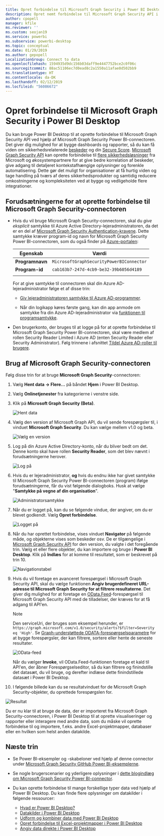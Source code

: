 ```yaml
---
title: Opret forbindelse til Microsoft Graph Security i Power BI Desktop
description: Opret nemt forbindelse til Microsoft Graph Security API i Power BI Desktop
author: cpopell
manager: kfile
ms.reviewer: ''
ms.custom: seojan19
ms.service: powerbi
ms.subservice: powerbi-desktop
ms.topic: conceptual
ms.date: 01/29/2019
ms.author: gepopell
LocalizationGroup: Connect to data
ms.openlocfilehash: 1594935d9dc156b03daff9e4447752bce2c0f06c
ms.sourcegitcommit: 88ac51106ec7d0ead8c2a1550a11afae0d502bb9
ms.translationtype: HT
ms.contentlocale: da-DK
ms.lasthandoff: 02/12/2019
ms.locfileid: "56086672"
---
```

# <a name="connect-to-microsoft-graph-security-in-power-bi-desktop"></a>Opret forbindelse til Microsoft Graph Security i Power BI Desktop

Du kan bruge Power BI Desktop til at oprette forbindelse til Microsoft Graph Security API ved hjælp af Microsoft Graph Security Power BI-connectoren. Det giver dig mulighed for at bygge dashboards og rapporter, så du kan få viden om sikkerhedsrelaterede [beskeder](https://docs.microsoft.com/graph/api/resources/alert?view=graph-rest-1.0) og din [Secure Score](https://docs.microsoft.com/graph/api/resources/securescores?view=graph-rest-beta). [Microsoft Graph Security API](https://aka.ms/graphsecuritydocs) kan oprette forbindelse til [flere sikkerhedsløsninger](https://aka.ms/graphsecurityalerts) fra Microsoft og økosystempartnere for at give bedre korrelation af beskeder, give adgang til detaljeret kontekstafhængige oplysninger og forenkle automatisering. Dette gør det muligt for organisationer at få hurtig viden og tage handling på tværs af deres sikkerhedsprodukter og samtidig reducere omkostningerne og kompleksiteten ved at bygge og vedligeholde flere integrationer.

## <a name="prerequisites-to-connect-with-the-microsoft-graph-security-connector"></a>Forudsætningerne for at oprette forbindelse til Microsoft Graph Security-connectoren

* Hvis du vil bruge Microsoft Graph Security-connectoren, skal du *give eksplicit* samtykke til Azure Active Directory-lejeradministratoren, da det er en del af [Microsoft Graph Security Authentication-kravene](https://aka.ms/graphsecurityauth). Dette samtykke kræver program-id og navn for Microsoft Graph Security Power BI-connectoren, som du også finder på [Azure-portalen](https://portal.azure.com):

   | Egenskab | Værdi |
   |----------|-------|
   | **Programnavn** | `MicrosoftGraphSecurityPowerBIConnector` |
   | **Program-id** | `cab163b7-247d-4cb9-be32-39b6056d4189` |
   |||

   For at give samtykke til connectoren skal din Azure AD-lejeradministrator følge et af disse trin:

   * [Giv lejeradministratoren samtykke til Azure AD-programmer](https://docs.microsoft.com/azure/active-directory/develop/v2-permissions-and-consent).

   * Når din logikapp køres første gang, kan din app anmode om samtykke fra din Azure AD-lejeradministrator via [funktionen til programsamtykke](https://docs.microsoft.com/azure/active-directory/develop/application-consent-experience).
   
* Den brugerkonto, der bruges til at logge på for at oprette forbindelse til Microsoft Graph Security Power BI-connectoren, skal være medlem af rollen Security Reader Limited i Azure AD (enten Security Reader eller Security Administrator). Følg trinnene i afsnittet [Tildel Azure AD-roller til brugere](https://docs.microsoft.com/graph/security-authorization#assign-azure-ad-roles-to-users). 

## <a name="using-the-microsoft-graph-security-connector"></a>Brug af Microsoft Graph Security-connectoren

Følg disse trin for at bruge **Microsoft Graph Security**-connectoren:

1. Vælg **Hent data -> Flere…** på båndet **Hjem** i Power BI Desktop.
2. Vælg **Onlinetjenester** fra kategorierne i venstre side.
3. Klik på **Microsoft Graph Security (Beta)**.

    ![Hent data](media/desktop-connect-graph-security/GetData.PNG)
    
4. Vælg den version af Microsoft Graph API, du vil sende forespørgsler til, i vinduet **Microsoft Graph Security**. Du kan vælge mellem v1.0 og beta.

    ![Vælg en version](media/desktop-connect-graph-security/selectVersion.PNG)
    
5. Log på din Azure Active Directory-konto, når du bliver bedt om det. Denne konto skal have rollen **Security Reader**, som det blev nævnt i forudsætningerne herover.

    ![Log på](media/desktop-connect-graph-security/SignIn.PNG)
    
6. Hvis du er lejeradministrator, **og** hvis du endnu ikke har givet samtykke til Microsoft Graph Security Power BI-connectoren (program) ifølge forudsætningerne, får du vist følgende dialogboks. Husk at vælge "**Samtykke på vegne af din organisation**".

    ![Administratorsamtykke](media/desktop-connect-graph-security/AdminConsent.PNG)
    
7. Når du er logget på, kan du se følgende vindue, der angiver, om du er blevet godkendt. Vælg **Opret forbindelse**.

    ![Logget på](media/desktop-connect-graph-security/SignedIn.PNG)
    
8. Når du har oprettet forbindelse, vises vinduet **Navigator** på følgende måde, og objekterne vises som beskeder osv. De er tilgængelige i [Microsoft Graph Security API](https://aka.ms/graphsecuritydocs) for den version, du valgte i det foregående trin. Vælg et eller flere objekter, du kan importere og bruge i **Power BI Desktop**. Klik på **Indlæs** for at komme til resultatet, som er beskrevet på trin 10.

   ![Navigationstabel](media/desktop-connect-graph-security/NavTable.PNG)
    
9. Hvis du vil foretage en avanceret forespørgsel i Microsoft Graph Security API, skal du vælge funktionen **Angiv brugerdefineret URL-adresse til Microsoft Graph Security for at filtrere resultaterne**. Det giver dig mulighed for at foretage en [OData.Feed](https://docs.microsoft.com/power-bi/desktop-connect-odata)-forespørgsel til Microsoft Graph Security API med de tilladelser, der kræves for at få adgang til API'en.

   > [!NOTE]
   > Den serviceUri, der bruges som eksempel herunder, er `https://graph.microsoft.com/v1.0/security/alerts?$filter=Severity eq 'High'`. Se [Graph-understøttede ODATA-forespørgselsparametre](https://docs.microsoft.com/graph/query-parameters) for at bygge forespørgsler, der kan filtrere, sortere eller hente de seneste resultater.

   ![OData-feed](media/desktop-connect-graph-security/ODataFeed.PNG)
    
   Når du vælger **Invoke**, vil OData.Feed-funktionen foretage et kald til API'en, der åbner Forespørgselseditor, så du kan filtrere og finindstille det datasæt, du vil bruge, og derefter indlæse dette finindstillede datasæt i Power BI Desktop.

10. I følgende billede kan du se resultatvinduet for de Microsoft Graph Security-objekter, du oprettede forespørgslen for.

   ![Resultat](media/desktop-connect-graph-security/Result.PNG)
    

Du er nu klar til at bruge de data, der er importeret fra Microsoft Graph Security-connectoren, i Power BI Desktop til at oprette visualiseringer og rapporter eller interagere med andre data, som du måske vil oprette forbindelse til og importere, f.eks. andre Excel-projektmapper, databaser eller en hvilken som helst anden datakilde.

## <a name="next-steps"></a>Næste trin
* Se Power BI-eksempler og -skabeloner ved hjælp af denne connector under [Microsoft Graph Security GitHub Power BI-eksemplerne](https://aka.ms/graphsecuritypowerbiconnectorsamples).

* Se nogle brugerscenarier og yderligere oplysninger i [dette blogindlæg om Microsoft Graph Security Power BI-connector](https://aka.ms/graphsecuritypowerbiconnectorblogpost).

* Du kan oprette forbindelse til mange forskellige typer data ved hjælp af Power BI Desktop. Du kan finde flere oplysninger om datakilder i følgende ressourcer:

    * [Hvad er Power BI Desktop?](desktop-what-is-desktop.md)
    * [Datakilder i Power BI Desktop](desktop-data-sources.md)
    * [Udform og kombiner data med Power BI Desktop](desktop-shape-and-combine-data.md)
    * [Opret forbindelse til Excel-projektmapper i Power BI Desktop](desktop-connect-excel.md)
    * [Angiv data direkte i Power BI Desktop](desktop-enter-data-directly-into-desktop.md)
